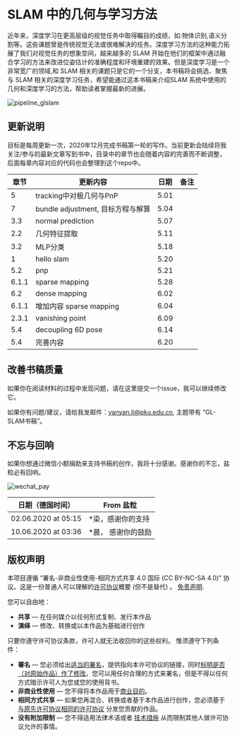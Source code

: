 # SLAM 中的几何与学习方法 

近年来，深度学习在更高层级的视觉任务中取得瞩目的成绩，如:物体识别,语义分割等。这些课题曾是传统视觉无法或很难解决的任务。深度学习方法的这种能力拓展了我们对视觉任务的想象空间，越来越多的 SLAM 开始在他们的框架中通过融合学习的方法来改进位姿估计的准确程度和环境重建的效果。但是深度学习是一个非常宽广的领域,和 SLAM 相关的课题只是它的一个分支，本书稿将会挑选、聚焦与 SLAM 相关的深度学习任务，希望能通过这本书稿来介绍SLAM 系统中使用的几何和深度学习的方法，帮助读者掌握最新的进展。

![pipeline_glslam](images/pipeline_glslam.png)

## 更新说明

目标是每周更新一次，2020年12月完成书稿第一轮的写作。当前更新会陆续将我关注/参与的最新文章写到书中，目录中的章节也会随着内容的完善而不断调整，后面每章内容对应的代码也会整理到这个repo中。

| 章节  | 更新内容                          | 日期 | 备注 |
| ----- | --------------------------------- | :--: | ---: |
| 5     | tracking中对极几何与PnP           | 5.01 |      |
| 7     | bundle adjustment, 目标方程与解算 | 5.04 |      |
| 3.3   | normal prediction                 | 5.07 |      |
| 2.2   | 几何特征提取                      | 5.11 |      |
| 3.2   | MLP分类                           | 5.18 |      |
| 1     | hello slam                        | 5.20 |      |
| 5.2   | pnp                               | 5.21 |      |
| 6.1.1 | sparse mapping                    | 5.28 |      |
| 6.2   | dense mapping                     | 6.02 |      |
| 6.1.1 | 增加内容 sparse mapping           | 6.04 |      |
| 2.3.1 | vanishing point                   | 6.09 |      |
| 5.4   | decoupling 6D pose                | 6.14 |      |
| 5.4   | 完善内容                          | 6.20 |      |
## 改善书稿质量

如果你在阅读材料的过程中发现问题，请在这里提交一个issue，我可以继续修改它。

如果你有问题/建议，请给我发邮件：yanyan.li@pku.edu.cn, 主题带有 “GL-SLAM书稿”。

## 不忘与回响

如果你想通过微信小额捐助来支持书稿的创作，我将十分感谢。感谢你的不忘，盐粒必有回响。

![wechat_pay](images/wechat_pay.png)

| 日期（德国时间）    | From 盐粒          |
| ------------------- | ------------------ |
| 02.06.2020 at 05:15 | *染，感谢你的支持  |
| 10.06.2020 at 03:36 | *晨， 感谢你的鼓励 |


## 版权声明

本项目遵循 “署名-非商业性使用-相同方式共享 4.0 国际 (CC BY-NC-SA 4.0)” 协议。这是一份普通人可以理解的[许可协议](https://creativecommons.org/licenses/by-nc-sa/4.0/legalcode.zh-Hans)概要 (但不是替代) 。 [免责声明](https://creativecommons.org/licenses/by-nc-sa/4.0/deed.zh#).

您可以自由地：

- **共享** — 在任何媒介以任何形式复制、发行本作品
- **演绎** — 修改、转换或以本作品为基础进行创作

只要你遵守许可协议条款，许可人就无法收回你的这些权利。 惟须遵守下列条件：

- **署名** — 您必须给出[适当的署名](https://creativecommons.org/licenses/by-nc-sa/4.0/deed.zh#)，提供指向本许可协议的链接，同时[标明是否（对原始作品）作了修改](https://creativecommons.org/licenses/by-nc-sa/4.0/deed.zh#)。您可以用任何合理的方式来署名，但是不得以任何方式暗示许可人为您或您的使用背书。
- **非商业性使用** — 您不得将本作品用于[商业目的](https://creativecommons.org/licenses/by-nc-sa/4.0/deed.zh#)。
- **相同方式共享** — 如果您再混合、转换或者基于本作品进行创作，您必须基于[与原先许可协议相同的许可协议](https://creativecommons.org/licenses/by-nc-sa/4.0/deed.zh#) 分发您贡献的作品。
- **没有附加限制** — 您不得适用法律术语或者 [技术措施](https://creativecommons.org/licenses/by-nc-sa/4.0/deed.zh#) 从而限制其他人做许可协议允许的事情。


